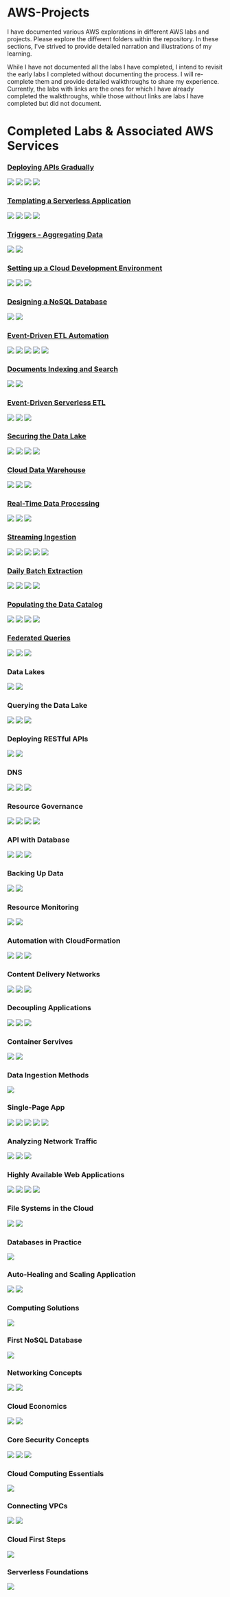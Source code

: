 # AWS-Projects
I have documented various AWS explorations in different AWS labs and projects. Please explore the different folders within the repository. In these sections, I've strived to provide detailed narration and illustrations of my learning.

While I have not documented all the labs I have completed, I intend to revisit the early labs I completed without documenting the process. I will re-complete them and provide detailed walkthroughs to share my experience. Currently, the labs with links are the ones for which I have already completed the walkthroughs, while those without links are labs I have completed but did not document.

# Completed Labs & Associated AWS Services

### [Deploying APIs Gradually](https://github.com/kevin-wynn-cloud/AWS-Projects/tree/main/Deploying%20APIs%20Gradually)
<div id="badges">
<img src="https://img.shields.io/badge/Cloud9-teal?logo=amazonaws"/>
<img src="https://img.shields.io/badge/CodeDeploy-brown?logo=amazonaws"/>
<img src="https://img.shields.io/badge/Amazon_Lambda-orange?logo=amazonaws"/>
<img src="https://img.shields.io/badge/API_Gateway-blue?logo=amazonaws"/>
</div>

### [Templating a Serverless Application](https://github.com/kevin-wynn-cloud/AWS-Projects/tree/main/Templating%20a%20Serverless%20Application)
<div id="badges">
<img src="https://img.shields.io/badge/Cloud9-teal?logo=amazonaws"/>
<img src="https://img.shields.io/badge/Amazon_DynamoDB-brown?logo=amazonaws"/>
<img src="https://img.shields.io/badge/AWS_CloudFormation-orange?logo=amazonaws"/>
<img src="https://img.shields.io/badge/Code_Commit-blue?logo=amazonaws"/>
</div>

### [Triggers - Aggregating Data](https://github.com/kevin-wynn-cloud/AWS-Projects/tree/main/Triggers%20-%20Aggregating%20Data)
<div id="badges">
<img src="https://img.shields.io/badge/Amazon_Lambda-orange?logo=amazonaws"/>
<img src="https://img.shields.io/badge/Amazon_DynamoDB-brown?logo=amazonaws"/>
</div>

### [Setting up a Cloud Development Environment](https://github.com/kevin-wynn-cloud/AWS-Projects/tree/main/Set%20Up%20a%20Cloud%20Dev%20Environment)
<div id="badges">
<img src="https://img.shields.io/badge/Amazon_S3-brown?logo=amazonaws"/>
<img src="https://img.shields.io/badge/Cloud9-teal?logo=amazonaws"/>
 <img src="https://img.shields.io/badge/Code_Commit-blue?logo=amazonaws"/>
</div>

### [Designing a NoSQL Database](https://github.com/kevin-wynn-cloud/AWS-Projects/tree/main/NoSQL%20Database%20Design)
<div id="badges">
<img src="https://img.shields.io/badge/Amazon_DynamoDB-orange?logo=amazonaws"/>
<img src="https://img.shields.io/badge/Cloud9-teal?logo=amazonaws"/>
</div>

### [Event-Driven ETL Automation](https://github.com/kevin-wynn-cloud/AWS-Projects/tree/main/Event-Driven%20ETL%20Automation)
<div id="badges">
<img src="https://img.shields.io/badge/AWS_Glue-blue?logo=amazonaws"/>
<img src="https://img.shields.io/badge/AWS_Lambda-brown?logo=amazonaws"/>
<img src="https://img.shields.io/badge/AWS_Step_Functions-teal?logo=amazonaws"/>
<img src="https://img.shields.io/badge/AWS_Athena-orange?logo=amazonaws"/>
<img src="https://img.shields.io/badge/Amazon_S3-blue?logo=amazonaws"/>
</div>

### [Documents Indexing and Search](https://github.com/kevin-wynn-cloud/AWS-Projects/tree/main/Documents%20Indexing%20and%20Search)
<div id="badges">
<img src="https://img.shields.io/badge/Amazon_OpenSearch_Service-orange?logo=amazonaws"/>
<img src="https://img.shields.io/badge/Glue-teal?logo=amazonaws"/>
</div>

### [Event-Driven Serverless ETL](https://github.com/kevin-wynn-cloud/AWS-Projects/tree/main/Event-Driven%20Serverless%20ETL)
<div id="badges">
<img src="https://img.shields.io/badge/AWS_Glue-blue?logo=amazonaws"/>
<img src="https://img.shields.io/badge/Amazon_Redshift-brown?logo=amazonaws"/>
<img src="https://img.shields.io/badge/Amazon_S3-teal?logo=amazonaws"/>
</div>

### [Securing the Data Lake](https://github.com/kevin-wynn-cloud/AWS-Projects/tree/main/Securing%20the%20Data%20Lake)
<div id="badges">
<img src="https://img.shields.io/badge/AWS_Glue-blue?logo=amazonaws"/>
<img src="https://img.shields.io/badge/AWS_Lake_Formation-brown?logo=amazonaws"/>
<img src="https://img.shields.io/badge/AWS_Athena-orange?logo=amazonaws"/>
<img src="https://img.shields.io/badge/Amazon_S3-blue?logo=amazonaws"/>
</div>

### [Cloud Data Warehouse](https://github.com/kevin-wynn-cloud/AWS-Projects/tree/main/Cloud%20Data%20Warehouse)
<div id="badges">
<img src="https://img.shields.io/badge/AWS_Glue-blue?logo=amazonaws"/>
<img src="https://img.shields.io/badge/Amazon_Redshift-brown?logo=amazonaws"/>
<img src="https://img.shields.io/badge/Amazon_S3-teal?logo=amazonaws"/>
</div>

### [Real-Time Data Processing](https://github.com/kevin-wynn-cloud/AWS-Projects/tree/main/Real-Time%20Data%20Processing)
<div id="badges">
<img src="https://img.shields.io/badge/Amazon_Lambda-orange?logo=amazonaws"/>
<img src="https://img.shields.io/badge/Amazon_DynamoDB-brown?logo=amazonaws"/>
<img src="https://img.shields.io/badge/Amazon_Kinesis-blue?logo=amazonaws"/>
</div>

### [Streaming Ingestion](https://github.com/kevin-wynn-cloud/AWS-Projects/tree/main/Streaming%20Ingestion)
<div id="badges">
<img src="https://img.shields.io/badge/Amazon_Lambda-orange?logo=amazonaws"/>
<img src="https://img.shields.io/badge/AWS_Athena-brown?logo=amazonaws"/>
<img src="https://img.shields.io/badge/Amazon_S3-teal?logo=amazonaws"/>
<img src="https://img.shields.io/badge/Amazon_Kinesis-blue?logo=amazonaws"/>
 <img src="https://img.shields.io/badge/Amazon_SQS-orange?logo=amazonaws"/>
</div>

### [Daily Batch Extraction](https://github.com/kevin-wynn-cloud/AWS-Projects/tree/main/Daily%20Batch%20Extraction)
<div id="badges">
<img src="https://img.shields.io/badge/AWS_Glue-blue?logo=amazonaws"/>
<img src="https://img.shields.io/badge/AWS_Athena-brown?logo=amazonaws"/>
<img src="https://img.shields.io/badge/Amazon_RDS-orange?logo=amazonaws"/>
<img src="https://img.shields.io/badge/Amazon_S3-teal?logo=amazonaws"/>
</div>

### [Populating the Data Catalog](https://github.com/kevin-wynn-cloud/AWS-Projects/tree/main/Populating%20the%20Data%20Catalog)
<div id="badges">
<img src="https://img.shields.io/badge/AWS_Glue-blue?logo=amazonaws"/>
<img src="https://img.shields.io/badge/AWS_Athena-brown?logo=amazonaws"/>
<img src="https://img.shields.io/badge/Amazon_Lambda-orange?logo=amazonaws"/>
<img src="https://img.shields.io/badge/Amazon_S3-teal?logo=amazonaws"/>
</div>

### [Federated Queries](https://github.com/kevin-wynn-cloud/AWS-Projects/tree/main/Federated%20Queries)
<div id="badges">
<img src="https://img.shields.io/badge/AWS_Glue-blue?logo=amazonaws"/>
<img src="https://img.shields.io/badge/AWS_Athena-brown?logo=amazonaws"/>
<img src="https://img.shields.io/badge/Amazon_DynamoDB-orange?logo=amazonaws"/>
</div>

### Data Lakes
<div id="badges">
<img src="https://img.shields.io/badge/Amazon_S3-brown?logo=amazonaws"/>
<img src="https://img.shields.io/badge/AWS_Lambda-teal?logo=amazonaws"/>
</div>

### Querying the Data Lake
<div id="badges">
<img src="https://img.shields.io/badge/Amazon_S3-brown?logo=amazonaws"/>
<img src="https://img.shields.io/badge/AWS_Lambda-teal?logo=amazonaws"/>
<img src="https://img.shields.io/badge/AWS_Athena-brown?logo=amazonaws"/>
</div>

### Deploying RESTful APIs
<div id="badges">
<img src="https://img.shields.io/badge/AWS_Lambda-teal?logo=amazonaws"/>
<img src="https://img.shields.io/badge/Amazon_API_Gateway-brown?logo=amazonaws"/>
</div>

### DNS
<div id="badges">
<img src="https://img.shields.io/badge/Amazon_EC2-orange?logo=amazonaws"/>
<img src="https://img.shields.io/badge/Amazon_VPC-blue?logo=amazonaws"/>
<img src="https://img.shields.io/badge/Amazon_Route_53-brown?logo=amazonaws"/>
</div>

### Resource Governance
<div id="badges">
<img src="https://img.shields.io/badge/AWS_Config-blue?logo=amazonaws"/>
<img src="https://img.shields.io/badge/Amazon_KMS-teal?logo=amazonaws"/>
<img src="https://img.shields.io/badge/Amazon_S3-brown?logo=amazonaws"/>
<img src="https://img.shields.io/badge/Amazon_EC2-orange?logo=amazonaws"/>
</div>

### API with Database
<div id="badges">
<img src="https://img.shields.io/badge/AWS_Lambda-teal?logo=amazonaws"/>
<img src="https://img.shields.io/badge/Amazon_API_Gateway-brown?logo=amazonaws"/>
<img src="https://img.shields.io/badge/Amazon_DynamoDB-orange?logo=amazonaws"/>
</div>

### Backing Up Data
<div id="badges">
<img src="https://img.shields.io/badge/AWS_Backup-blue?logo=amazonaws"/>
<img src="https://img.shields.io/badge/Amazon_EC2-orange?logo=amazonaws"/>
</div>

### Resource Monitoring
<div id="badges">
<img src="https://img.shields.io/badge/Amazon_Cloudwatch-brown?logo=amazonaws"/>
<img src="https://img.shields.io/badge/Amazon_EC2-orange?logo=amazonaws"/>
</div>

### Automation with CloudFormation
<div id="badges">
<img src="https://img.shields.io/badge/AWS_CloudFormation-orange?logo=amazonaws"/>
<img src="https://img.shields.io/badge/Amazon_S3-brown?logo=amazonaws"/>
<img src="https://img.shields.io/badge/Amazon_EC2-blue?logo=amazonaws"/>
</div>

### Content Delivery Networks
<div id="badges">
<img src="https://img.shields.io/badge/Amazon_CloudFront-teal?logo=amazonaws"/>
<img src="https://img.shields.io/badge/Amazon_S3-brown?logo=amazonaws"/>
<img src="https://img.shields.io/badge/Amazon_EC2-blue?logo=amazonaws"/>
</div>

### Decoupling Applications
<div id="badges">
<img src="https://img.shields.io/badge/Amazon_SNS-teal?logo=amazonaws"/>
<img src="https://img.shields.io/badge/Amazon_SQS-brown?logo=amazonaws"/>
<img src="https://img.shields.io/badge/Amazon_EC2-blue?logo=amazonaws"/>
</div>

### Container Servives
<div id="badges">
<img src="https://img.shields.io/badge/Amazon_ECS-brown?logo=amazonaws"/>
<img src="https://img.shields.io/badge/Amazon_Elastic_Container_Registry-teal?logo=amazonaws"/>
</div>

### Data Ingestion Methods
<div id="badges">
<img src="https://img.shields.io/badge/Amazon_Kinesis-brown?logo=amazonaws"/>
</div>

### Single-Page App
<div id="badges">
<img src="https://img.shields.io/badge/AWS_Lambda-teal?logo=amazonaws"/>
<img src="https://img.shields.io/badge/Amazon_API_Gateway-brown?logo=amazonaws"/>
<img src="https://img.shields.io/badge/AWS_CloudWatch-blue?logo=amazonaws"/>
<img src="https://img.shields.io/badge/Amazon_DynamoDB-orange?logo=amazonaws"/>
 <img src="https://img.shields.io/badge/Amazon_S3-teal?logo=amazonaws"/>
</div>

### Analyzing Network Traffic 
<div id="badges">
<img src="https://img.shields.io/badge/Amazon_VPC-orange?logo=amazonaws"/>
<img src="https://img.shields.io/badge/Amazon_S3-brown?logo=amazonaws"/>
<img src="https://img.shields.io/badge/Amazon_EC2-blue?logo=amazonaws"/>
</div>

### Highly Available Web Applications
<div id="badges">
<img src="https://img.shields.io/badge/Amazon_EC2-blue?logo=amazonaws"/>
<img src="https://img.shields.io/badge/Amazon_EC2_Auto_Scaling-orange?logo=amazonaws"/>
<img src="https://img.shields.io/badge/AWS_Elastic_Load_Balancing-brown?logo=amazonaws"/>
<img src="https://img.shields.io/badge/Amazon_S3-teal?logo=amazonaws"/>
</div>

### File Systems in the Cloud
<div id="badges">
<img src="https://img.shields.io/badge/Amazon_EC2-blue?logo=amazonaws"/>
<img src="https://img.shields.io/badge/Amazon_EFS-teal?logo=amazonaws"/>
</div>

### Databases in Practice
<div id="badges">
<img src="https://img.shields.io/badge/Amazon_RDS-blue?logo=amazonaws"/>
</div>

### Auto-Healing and Scaling Application
<div id="badges">
<img src="https://img.shields.io/badge/Amazon_EC2-blue?logo=amazonaws"/>
<img src="https://img.shields.io/badge/Amazon_EC2_Auto_Scaling-orange?logo=amazonaws"/>
</div>

### Computing Solutions
<div id="badges">
<img src="https://img.shields.io/badge/Amazon_EC2-blue?logo=amazonaws"/>
</div>

### First NoSQL Database
<div id="badges">
<img src="https://img.shields.io/badge/Amazon_DynamoDB-orange?logo=amazonaws"/>
</div>

### Networking Concepts 
<div id="badges">
<img src="https://img.shields.io/badge/Amazon_EC2-blue?logo=amazonaws"/>
<img src="https://img.shields.io/badge/Amazon_VPC-orange?logo=amazonaws"/>
</div>

### Cloud Economics
<div id="badges">
<img src="https://img.shields.io/badge/Amazon_EC2-blue?logo=amazonaws"/>
<img src="https://img.shields.io/badge/Cloud_Economics-orange?logo=amazonaws"/>
</div>

### Core Security Concepts
<div id="badges">
<img src="https://img.shields.io/badge/AWS_IAM-orange?logo=amazonaws"/>
<img src="https://img.shields.io/badge/Amazon_EC2-blue?logo=amazonaws"/>
<img src="https://img.shields.io/badge/Amazon_RDS-brown?logo=amazonaws"/>
</div>
 
### Cloud Computing Essentials
<div id="badges">
<img src="https://img.shields.io/badge/Amazon_S3-teal?logo=amazonaws"/>
</div>

### Connecting VPCs
<div id="badges">
<img src="https://img.shields.io/badge/Amazon_EC2-blue?logo=amazonaws"/>
<img src="https://img.shields.io/badge/Amazon_VPC-orange?logo=amazonaws"/>
</div>

### Cloud First Steps
<div id="badges">
<img src="https://img.shields.io/badge/Amazon_EC2-blue?logo=amazonaws"/>
</div>

### Serverless Foundations
<div id="badges">
<img src="https://img.shields.io/badge/AWS_Lambda-teal?logo=amazonaws"/>
</div>

